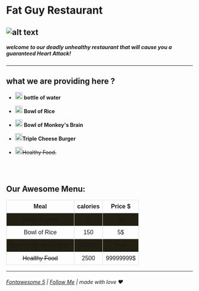 
# **Fat Guy Restaurant**

## ![alt text](https://encrypted-tbn0.gstatic.com/images?q=tbn:ANd9GcRQ9tGDpTx2algrccK9xIJ9g1mnN6C_O58zpg&usqp=CAU)

##### *welcome to our deadly unhealthy restaurant that will cause you a guaranteed Heart Attack!*
---


## what we are providing here ?

- <img src="https://raw.githubusercontent.com/FortAwesome/Font-Awesome/b452a2c086a5e3f319df61b1ce1db7d8e1ad2b7c/svgs/solid/bottle-water.svg" width="20" height="20"> **bottle of water**

- <img src="https://raw.githubusercontent.com/FortAwesome/Font-Awesome/b452a2c086a5e3f319df61b1ce1db7d8e1ad2b7c/svgs/solid/bowl-rice.svg"
width="20" height="20">
**Bowl of Rice**

- <img src="https://raw.githubusercontent.com/FortAwesome/Font-Awesome/b452a2c086a5e3f319df61b1ce1db7d8e1ad2b7c/svgs/solid/bowl-food.svg"
width="20" height="20">
**Bowl of Monkey's Brain**

- <img src="https://raw.githubusercontent.com/FortAwesome/Font-Awesome/6.x/svgs/solid/burger.svg"
width="20" height="20">**Triple Cheese Burger**

- <img src="https://raw.githubusercontent.com/FortAwesome/Font-Awesome/b452a2c086a5e3f319df61b1ce1db7d8e1ad2b7c/svgs/regular/heart.svg"
width="20" height="20">~~Healthy Food.~~

<br><br/>
## Our Awesome Menu:
<style>
  body {
  background-image: url("https://i.ibb.co/DQJXWDq/fast-food-seamless-pattern-restaurant-or-cafe-vector-26486544.jpg");
  background-repeat: repeat-x;
}

table {
  font-family: arial, sans-serif;
  border-collapse: collapse;
  width: 100%;
}
#removed {
  text-decoration: line-through;
}

td, th {
  border: 1px solid #dddddd;
  text-align: left;
  padding: 8px;
  text-align: center;
}

tr:nth-child(even) {
  background-color: #221f13;
}
</style>
<table>
  <tr>
    <th>Meal</th>
    <th>calories</th>
    <th>Price $</th>
  </tr>
  <tr>
    <td>bottle of water</td>
    <td>0</td>
    <td>1$
</td>
  </tr>
  <tr>
    <td>Bowl of Rice</td>
    <td>150</td>
    <td>5$
</td>
  </tr>
  <tr>
    <td>Bowl of Monkey's Brain</td>
    <td>500000</td>
    <td>free</td>
  </tr>
  <tr>
    <td id = removed>Healthy Food</td>
    <td>2500</td>
    <td>99999999$</td>
  </tr>
</table>

---

###### [Fontawesome 5](https://fontawesome.com/) | [Follow Me](https://github.com/BasharAlzrigat) | made with love ♥





